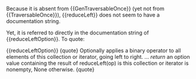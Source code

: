 Because it is absent from {{GenTraversableOnce}} (yet not from {{TraversableOnce}}), {{reduceLeft}} does not seem to have a documentation string.

Yet, it is referred to directly in the documentation string of {{reduceLeftOption}}. To quote:

{{reduceLeftOption}}
{quote}
Optionally applies a binary operator to all elements of this collection or iterator, going left to right.
...
*return*  an option value containing the result of reduceLeft(op) is this collection or iterator is nonempty, None otherwise.
{quote}

